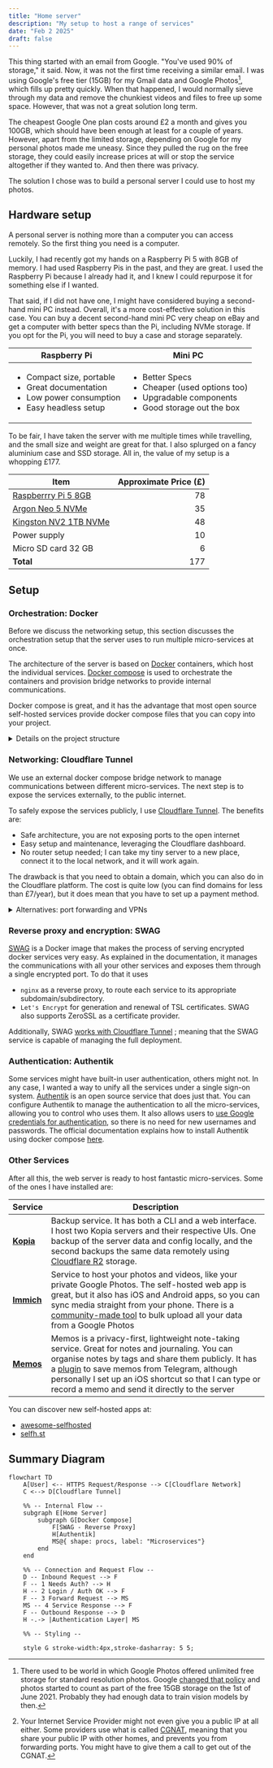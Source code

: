 ```yaml
---
title: "Home server"
description: "My setup to host a range of services"
date: "Feb 2 2025"
draft: false
---
```


This thing started with an email from Google. "You've used 90% of storage," it said. Now, it was not the first time receiving a similar email. I was using Google's free tier (15GB) for my Gmail data and Google Photos[^GPhotos], which fills up pretty quickly. When that happened, I would normally sieve through my data and remove the chunkiest videos and files to free up some space. However, that was not a great solution long term.

The cheapest Google One plan costs around £2 a month and gives you 100GB, which should have been enough at least for a couple of years. However, apart from the limited storage, depending on Google for my personal photos made me uneasy. Since they pulled the rug on the free storage, they could easily increase prices at will or stop the service altogether if they wanted to. And then there was privacy.

The solution I chose was to build a personal server I could use to host my photos.

[^GPhotos]: There used to be world in which Google Photos offered unlimited free storage for standard resolution photos. Google [changed that policy](https://blog.google/products/photos/storage-changes/) and photos started to count as part of the free 15GB storage on the 1st of June 2021. Probably they had enough data to train vision models by then.

## Hardware setup

A personal server is nothing more than a computer you can access remotely. So the first thing you need is a computer.

Luckily, I had recently got my hands on a Raspberry Pi 5 with 8GB of memory. I had used Raspberry Pis in the past, and they are great. I used the Raspberry Pi because I already had it, and I knew I could repurpose it for something else if I wanted.

That said, if I did not have one, I might have considered buying a second-hand mini PC instead. Overall, it's a more cost-effective solution in this case. You can buy a decent second-hand mini PC very cheap on eBay and get a computer with better specs than the Pi, including NVMe storage. If you opt for the Pi, you will need to buy a case and storage separately.


| Raspberry Pi | Mini PC |
| ------- | ------- |
| <ul><li>Compact size, portable</li><li>Great documentation</li><li>Low power consumption</li><li>Easy headless setup</li></ul> | <ul><li>Better Specs</li> <li>Cheaper (used options too)</li><li>Upgradable components</li><li>Good storage out the box</li></ul>

To be fair, I have taken the server with me multiple times while travelling, and the small size and weight are great for that. I also splurged on a fancy aluminium case and SSD storage. All in, the value of my setup is a whopping £177. 


| Item | Approximate Price (£) |
| ------ | -------: |
| [Raspberrry Pi 5 8GB](https://www.raspberrypi.com/products/raspberry-pi-5/) | 78 |
| [Argon Neo 5 NVMe](https://argon40.com/en-gb/products/argon-neo-5-m-2-nvme-for-raspberry-pi-5) | 35 |
| [Kingston NV2 1TB NVMe](https://www.overclockers.co.uk/kingston-nv2-1tb-pcie-4.0-nvme-m.2-solid-state-drive-snv2s-1000g-hd-10u-ks.html) | 48 |
| Power supply | 10 |
| Micro SD card 32 GB | 6 |
| **Total** |  177 |



## Setup
### Orchestration: Docker
Before we discuss the networking setup, this section discusses the orchestration setup that the server uses to run multiple micro-services at once.

The architecture of the server is based on [Docker](https://docs.docker.com/) containers, which host the individual
services. [Docker compose](https://docs.docker.com/compose/) is used to orchestrate the containers and provision bridge
networks to provide internal communications.

Docker compose is great, and it has the advantage that most open source self-hosted services provide
docker compose files that you can copy into your project. 

<details>
<summary>Details on the project structure</summary>

I decided to structure the files as follows
```text
.
├── scripts
│   ├── up.sh // starts all the docker services and bridge network
│   └── down.sh // stops all the services
└──services
    ├── service1
    │   ├── .env
    │   ├── docker-compose.yml
    │   ├── docker-compose.override.yml
    │   └── <service-specific dirs>
    ├── service2
    └── ...
```
Some comments on particular files:
* `.env` is the file to keep all the service-specific secrets. These files should never be committed to a repo.
* `docker-compose.yml` is the main compose project, specifying the containers needed for each of them.
Normally, open source self-hosted apps will provide this file.
* `docker-compose.override.yml` allows you to override the contents of the main compose file.
I use this to attach containers to the bridge network without needing to edit the original docker-compose files.
This separates the original docker compose --which could be downloaded from a different repo-- from the edits needed for our server.

</details>

### Networking: Cloudflare Tunnel
We use an external docker compose bridge network to manage communications between different micro-services.
The next step is to expose the services externally, to the public internet. 

To safely expose the services publicly, I use [Cloudflare Tunnel](https://developers.cloudflare.com/cloudflare-one/connections/connect-networks/).
The benefits are:
* Safe architecture, you are not exposing ports to the open internet
* Easy setup and maintenance, leveraging the Cloudflare dashboard.
* No router setup needed; I can take my tiny server to a new place, connect it to the local network, and it will work again.

The drawback is that you need to obtain a domain, which you can also do in the Cloudflare platform. The cost is quite low (you can find domains for less than £7/year), but it does mean that you have to set up a payment method.

<details>
<summary>Alternatives: port forwarding and VPNs</summary>

The simplest design involves exposing server ports directly to the internet using
port forwarding.
 Although simple in practice, this has major drawbacks:
* Exposing a port directly is not a safe architecture.
* Port forwarding needs to be enabled in the router settings. That means that you need to
set it up again if you move your server to a different location or change the router.
This configuration can't be stored as code.
* Most home networks use dynamic IP addresses. That means that your IP address will change frequently.[^CGNAT]
If you don't want to keep checking and typing your IP in the browser, you could use a 
DNS service (like [duckdns](https://www.duckdns.org/)) to index the server address.

Another common alternative is to use a VPN, where you set up a safe connection via a private network.
However, you will need to configure all client devices to be able to access your VPN remotely.
This made this option inviable, since I wanted to be able to access my server from any device.

</details>

[^CGNAT]: Your Internet Service Provider might not even give you a public IP at all either.
Some providers use what is called [CGNAT](https://en.wikipedia.org/wiki/Carrier-grade_NAT), meaning that you share your public IP with other homes, 
and prevents you from forwarding ports. You might have to give them a call to get out of the CGNAT.

### Reverse proxy and encryption: SWAG
[SWAG](https://docs.linuxserver.io/general/swag/#authorization-method) is a Docker image that makes the process of serving encrypted docker services very easy.
As explained in the documentation, it manages the communications with all your other services and exposes them through a single encrypted port.
To do that it uses
- `nginx` as a reverse proxy, to route each service to its appropriate subdomain/subdirectory.
- `Let's Encrypt` for generation and renewal of TSL certificates. SWAG also supports ZeroSSL as a certificate provider.

Additionally, SWAG [works with Cloudflare Tunnel](https://www.linuxserver.io/blog/zero-trust-hosting-and-reverse-proxy-via-cloudflare-swag-and-authelia)
; meaning that the SWAG service is capable of managing the full deployment.

### Authentication: Authentik
Some services might have built-in user authentication, others might not. 
In any case, I wanted a way to unify all the services under a single sign-on system.
[Authentik](https://docs.goauthentik.io/docs/) is an open source service that does just that.
You can configure Authentik to manage the authentication to all the micro-services, allowing you to control who uses them.
It also allows users to [use Google credentials for authentication](https://docs.goauthentik.io/docs/users-sources/sources/social-logins/google/cloud/), so there is no need for new usernames and passwords.
The official documentation explains how to install Authentik using docker compose [here](https://docs.goauthentik.io/docs/install-config/install/docker-compose).


### Other Services

After all this, the web server is ready to host fantastic micro-services. 
Some of the ones I have installed are:

| Service | Description |
| ------- | ----------- |
| [**Kopia**](https://kopia.io/docs/getting-started/) | Backup service. It has both a CLI and a web interface. I host two Kopia servers and their respective UIs. One backup of the server data and config locally, and the second backups the same data remotely using [Cloudflare R2](https://developers.cloudflare.com/r2/) storage. |
| [**Immich**](https://immich.app/docs/overview/welcome) | Service to host your photos and videos, like your private Google Photos. The self-hosted web app is great, but it also has iOS and Android apps, so you can sync media straight from your phone. There is a [community-made tool](https://github.com/simulot/immich-go) to bulk upload all your data from a Google Photos |
| [**Memos**](https://www.usememos.com/docs) | Memos is a privacy-first, lightweight note-taking service. Great for notes and journaling. You can organise notes by tags and share them publicly. It has a [plugin](https://www.usememos.com/docs/integration/telegram-bot) to save memos from Telegram, although personally I set up an iOS shortcut so that I can type or record a memo and send it directly to the server|



You can discover new self-hosted apps at:
* [awesome-selfhosted](https://github.com/awesome-selfhosted/awesome-selfhosted)
* [selfh.st](https://selfh.st/apps/)



## Summary Diagram

```mermaid
flowchart TD
    A[User] <-- HTTPS Request/Response --> C[Cloudflare Network]
    C <--> D[Cloudflare Tunnel]

    %% -- Internal Flow --
    subgraph E[Home Server]
        subgraph G[Docker Compose]
            F[SWAG - Reverse Proxy]
            H[Authentik]
            MS@{ shape: procs, label: "Microservices"}
        end
    end

    %% -- Connection and Request Flow --
    D -- Inbound Request --> F
    F -- 1 Needs Auth? --> H
    H -- 2 Login / Auth OK --> F
    F -- 3 Forward Request --> MS
    MS -- 4 Service Response --> F
    F -- Outbound Response --> D
    H -.-> |Authentication Layer| MS

    %% -- Styling --

    style G stroke-width:4px,stroke-dasharray: 5 5;
```
